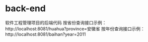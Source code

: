 # back-end
软件工程管理项目的后端代码
按省份查询接口示例：http://localhost:8081/huahua?province=安徽省
按年份查询接口示例：http://localhost:8081/baihan?year=2011
